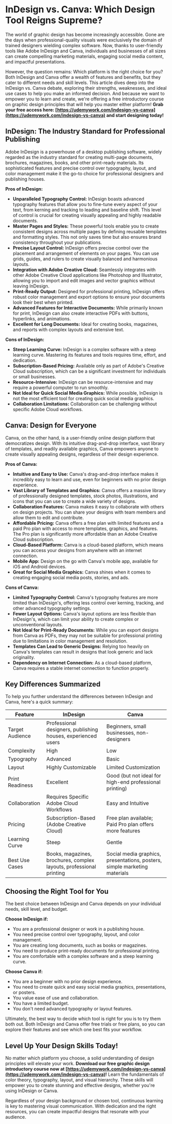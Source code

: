# InDesign vs. Canva: Which Design Tool Reigns Supreme?

The world of graphic design has become increasingly accessible. Gone are the days when professional-quality visuals were exclusively the domain of trained designers wielding complex software. Now, thanks to user-friendly tools like Adobe InDesign and Canva, individuals and businesses of all sizes can create compelling marketing materials, engaging social media content, and impactful presentations.

However, the question remains: Which platform is the right choice for you? Both InDesign and Canva offer a wealth of features and benefits, but they cater to different needs and skill levels. This article dives deep into the InDesign vs. Canva debate, exploring their strengths, weaknesses, and ideal use cases to help you make an informed decision. And because we want to empower you to learn and create, we're offering a free introductory course on graphic design principles that will help you master either platform! **Grab your free access here: [https://udemywork.com/indesign-vs-canva](https://udemywork.com/indesign-vs-canva) and start designing today!**

## InDesign: The Industry Standard for Professional Publishing

Adobe InDesign is a powerhouse of a desktop publishing software, widely regarded as the industry standard for creating multi-page documents, brochures, magazines, books, and other print-ready materials. Its sophisticated features and precise control over typography, layout, and color management make it the go-to choice for professional designers and publishing houses.

**Pros of InDesign:**

*   **Unparalleled Typography Control:** InDesign boasts advanced typography features that allow you to fine-tune every aspect of your text, from kerning and tracking to leading and baseline shift. This level of control is crucial for creating visually appealing and highly readable documents.
*   **Master Pages and Styles:** These powerful tools enable you to create consistent designs across multiple pages by defining reusable templates and formatting styles. This not only saves time but also ensures brand consistency throughout your publications.
*   **Precise Layout Control:** InDesign offers precise control over the placement and arrangement of elements on your pages. You can use grids, guides, and rulers to create visually balanced and harmonious layouts.
*   **Integration with Adobe Creative Cloud:** Seamlessly integrates with other Adobe Creative Cloud applications like Photoshop and Illustrator, allowing you to import and edit images and vector graphics without leaving InDesign.
*   **Print-Ready Output:** Designed for professional printing, InDesign offers robust color management and export options to ensure your documents look their best when printed.
*   **Advanced Features for Interactive Documents:** While primarily known for print, InDesign can also create interactive PDFs with buttons, hyperlinks, and animations.
*   **Excellent for Long Documents:** Ideal for creating books, magazines, and reports with complex layouts and extensive text.

**Cons of InDesign:**

*   **Steep Learning Curve:** InDesign is a complex software with a steep learning curve. Mastering its features and tools requires time, effort, and dedication.
*   **Subscription-Based Pricing:** Available only as part of Adobe's Creative Cloud subscription, which can be a significant investment for individuals or small businesses.
*   **Resource-Intensive:** InDesign can be resource-intensive and may require a powerful computer to run smoothly.
*   **Not Ideal for Quick Social Media Graphics:** While possible, InDesign is not the most efficient tool for creating quick social media graphics.
*   **Collaboration Limitations:** Collaboration can be challenging without specific Adobe Cloud workflows.

## Canva: Design for Everyone

Canva, on the other hand, is a user-friendly online design platform that democratizes design. With its intuitive drag-and-drop interface, vast library of templates, and readily available graphics, Canva empowers anyone to create visually appealing designs, regardless of their design experience.

**Pros of Canva:**

*   **Intuitive and Easy to Use:** Canva's drag-and-drop interface makes it incredibly easy to learn and use, even for beginners with no prior design experience.
*   **Vast Library of Templates and Graphics:** Canva offers a massive library of professionally designed templates, stock photos, illustrations, and icons that you can use to create a wide variety of designs.
*   **Collaboration Features:** Canva makes it easy to collaborate with others on design projects. You can share your designs with team members and allow them to edit and contribute.
*   **Affordable Pricing:** Canva offers a free plan with limited features and a paid Pro plan with access to more templates, graphics, and features. The Pro plan is significantly more affordable than an Adobe Creative Cloud subscription.
*   **Cloud-Based Platform:** Canva is a cloud-based platform, which means you can access your designs from anywhere with an internet connection.
*   **Mobile App:** Design on the go with Canva's mobile app, available for iOS and Android devices.
*   **Great for Social Media Graphics:** Canva shines when it comes to creating engaging social media posts, stories, and ads.

**Cons of Canva:**

*   **Limited Typography Control:** Canva's typography features are more limited than InDesign's, offering less control over kerning, tracking, and other advanced typography settings.
*   **Fewer Layout Options:** Canva's layout options are less flexible than InDesign's, which can limit your ability to create complex or unconventional layouts.
*   **Not Ideal for Print-Ready Documents:** While you can export designs from Canva as PDFs, they may not be suitable for professional printing due to limitations in color management and resolution.
*   **Templates Can Lead to Generic Designs:** Relying too heavily on Canva's templates can result in designs that look generic and lack originality.
*   **Dependency on Internet Connection:** As a cloud-based platform, Canva requires a stable internet connection to function properly.

## Key Differences Summarized

To help you further understand the differences between InDesign and Canva, here's a quick summary:

| Feature          | InDesign                                                                | Canva                                                                    |
| ---------------- | ----------------------------------------------------------------------- | ------------------------------------------------------------------------ |
| Target Audience  | Professional designers, publishing houses, experienced users          | Beginners, small businesses, non-designers                               |
| Complexity       | High                                                                    | Low                                                                       |
| Typography       | Advanced                                                                | Basic                                                                     |
| Layout           | Highly Customizable                                                      | Limited Customization                                                       |
| Print Readiness  | Excellent                                                               | Good (but not ideal for high-end professional printing)                     |
| Collaboration    | Requires Specific Adobe Cloud Workflows                                | Easy and Intuitive                                                       |
| Pricing          | Subscription-Based (Adobe Creative Cloud)                               | Free plan available; Paid Pro plan offers more features                  |
| Learning Curve   | Steep                                                                   | Gentle                                                                     |
| Best Use Cases    | Books, magazines, brochures, complex layouts, professional printing     | Social media graphics, presentations, posters, simple marketing materials |

## Choosing the Right Tool for You

The best choice between InDesign and Canva depends on your individual needs, skill level, and budget.

**Choose InDesign if:**

*   You are a professional designer or work in a publishing house.
*   You need precise control over typography, layout, and color management.
*   You are creating long documents, such as books or magazines.
*   You need to produce print-ready documents for professional printing.
*   You are comfortable with a complex software and a steep learning curve.

**Choose Canva if:**

*   You are a beginner with no prior design experience.
*   You need to create quick and easy social media graphics, presentations, or posters.
*   You value ease of use and collaboration.
*   You have a limited budget.
*   You don't need advanced typography or layout features.

Ultimately, the best way to decide which tool is right for you is to try them both out. Both InDesign and Canva offer free trials or free plans, so you can explore their features and see which one best fits your workflow.

## Level Up Your Design Skills Today!

No matter which platform you choose, a solid understanding of design principles will elevate your work. **Download our free graphic design introductory course now at [https://udemywork.com/indesign-vs-canva](https://udemywork.com/indesign-vs-canva)!** Learn the fundamentals of color theory, typography, layout, and visual hierarchy. These skills will empower you to create stunning and effective designs, whether you're using InDesign or Canva.

Regardless of your design background or chosen tool, continuous learning is key to mastering visual communication. With dedication and the right resources, you can create impactful designs that resonate with your audience.
